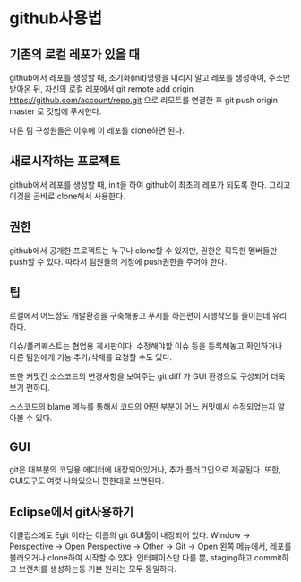 github사용법
===

기존의 로컬 레포가 있을 때
---
github에서 레포를 생성할 때, 초기화(init)명령을 내리지 말고 레포를 생성하여, 주소만 받아온 뒤, 자신의 로컬 레포에서
    git remote add origin https://github.com/account/repo.git
으로 리모트를 연결한 후
    git push origin master
로 깃헙에 푸시한다.

다른 팀 구성원들은 이후에 이 레포를 clone하면 된다.

새로시작하는 프로젝트
---
github에서 레포를 생성할 때, init을 하여 github이 최초의 레포가 되도록 한다.
그리고 이것을 곧바로 clone해서 사용한다.

권한
---
github에서 공개한 프로젝트는 누구나 clone할 수 있지만, 권한은 획득한 멤버들만 push할 수 있다. 따라서 팀원들의 계정에 push권한을 주어야 한다.

팁
---
로컬에서 어느정도 개발환경을 구축해놓고 푸시를 하는편이 시행착오를 줄이는데 유리하다.

이슈/풀리퀘스트는 협업용 게시판이다. 수정해야할 이슈 등을 등록해놓고 확인하거나 다른 팀원에게 기능 추가/삭제를 요청할 수도 있다.

또한 커밋간 소스코드의 변경사항을 보여주는
    git diff
가 GUI 환경으로 구성되어 더욱 보기 편하다.

소스코드의 blame 메뉴를 통해서 코드의 어떤 부분이 어느 커밋에서 수정되었는지 알아볼 수 있다.

GUI
---
git은 대부분의 코딩용 에디터에 내장되어있거나, 추가 플러그인으로 제공된다. 또한, GUI도구도 여럿 나와있으니 편한대로 쓰면된다.

Eclipse에서 git사용하기
---
이클립스에도 Egit 이라는 이름의 git GUI툴이 내장되어 있다.
    Window -> Perspective -> Open Perspective -> Other -> Git -> Open
왼쪽 메뉴에서, 레포를 불러오거나 clone하여 시작할 수 있다. 인터페이스만 다를 뿐, staging하고 commit하고 브랜치를 생성하는등 기본 원리는 모두 동일하다.
